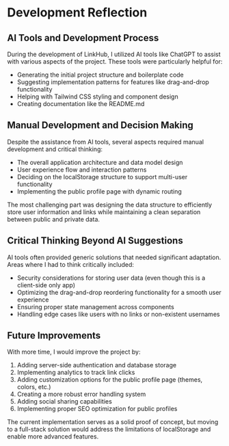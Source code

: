 # Development Reflection

## AI Tools and Development Process

During the development of LinkHub, I utilized AI tools like ChatGPT to assist with various aspects of the project. These tools were particularly helpful for:

- Generating the initial project structure and boilerplate code
- Suggesting implementation patterns for features like drag-and-drop functionality
- Helping with Tailwind CSS styling and component design
- Creating documentation like the README.md

## Manual Development and Decision Making

Despite the assistance from AI tools, several aspects required manual development and critical thinking:

- The overall application architecture and data model design
- User experience flow and interaction patterns
- Deciding on the localStorage structure to support multi-user functionality
- Implementing the public profile page with dynamic routing

The most challenging part was designing the data structure to efficiently store user information and links while maintaining a clean separation between public and private data.

## Critical Thinking Beyond AI Suggestions

AI tools often provided generic solutions that needed significant adaptation. Areas where I had to think critically included:

- Security considerations for storing user data (even though this is a client-side only app)
- Optimizing the drag-and-drop reordering functionality for a smooth user experience
- Ensuring proper state management across components
- Handling edge cases like users with no links or non-existent usernames

## Future Improvements

With more time, I would improve the project by:

1. Adding server-side authentication and database storage
2. Implementing analytics to track link clicks
3. Adding customization options for the public profile page (themes, colors, etc.)
4. Creating a more robust error handling system
5. Adding social sharing capabilities
6. Implementing proper SEO optimization for public profiles

The current implementation serves as a solid proof of concept, but moving to a full-stack solution would address the limitations of localStorage and enable more advanced features.
